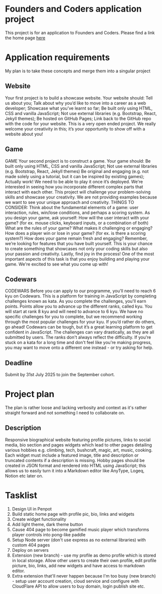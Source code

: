 # Founders and Coders application project
This project is for an application to Founders and Coders. Please find a link the home page [here](/src/index.html)

# Application requirements
My plan is to take these concepts and merge them into a singular project

## Website
Your first project is to build a showcase website. Your website should:
Tell us about you;
Talk about why you’d like to move into a career as a web developer;
Showcase what you’ve learnt so far;
Be built only using HTML, CSS and vanilla JavaScript;
Not use external libraries (e.g. Bootstrap, React, Jekyll themes);
Be hosted on GitHub Pages;
Link back to the GitHub repo with the code for your website.
This is a very open ended project. We really welcome your creativity in this; it’s your opportunity to show off with a website about you!

## Game
GAME
Your second project is to construct a game. Your game should:
Be built only using HTML, CSS and vanilla JavaScript;
Not use external libraries (e.g. Bootstrap, React, Jekyll themes)
Be original and engaging (e.g. not made solely using a tutorial, but it can be inspired by existing games);
Actually work! We need to be able to play it once it’s deployed.
We're interested in seeing how you incorporate different complex parts that interact with each other.
This project will challenge your problem-solving skills and showcase your creativity. We are not providing examples because we want to see your unique approach and creativity.
THINGS TO CONSIDER:
Think about the fundamental elements of a game: user interaction, rules, win/lose conditions, and perhaps a scoring system.
As you design your game, ask yourself:
How will the user interact with your game? (for ex. mouse clicks, keyboard inputs, or a combination of both)
What are the rules of your game?
What makes it challenging or engaging?
How does a player win or lose in your game? (for ex. is there a scoring system?)
How does your game remain fresh and engaging?
Remember, we’re looking for features that you have built yourself. This is your chance to create something that showcases not only your coding skills but also your passion and creativity.
Lastly, find joy in the process! One of the most important aspects of this task is that you enjoy building and playing your game. We're excited to see what you come up with!


## Codewars
CODEWARS
Before you can apply to our programme, you'll need to reach 6 kyu on Codewars. This is a platform for training in JavaScript by completing challenges known as kata.
As you complete the challenges, you'll earn points. Points allow you to advance up the different ranks, called kyu. You will start at rank 8 kyu and will need to advance to 6 kyu.
We have no specific challenges for you to complete, but we recommend working through the most popular challenges for your kyu. If you’d rather do others, go ahead!
Codewars can be tough, but it’s a great learning platform to get confident in JavaScript. The challenges can vary drastically, as they are all submitted by users. The ranks don't always reflect the difficulty. If you're stuck on a kata for a long time and don't feel like you're making progress, you may want to move onto a different one instead - or try asking for help.


## Deadline
Submit by 31st July 2025 to join the September cohort.

# Project plan
The plan is rather loose and lacking verbosity and context as it's rather straight forward and not something I need to collaborate on.

## Description
Responsive biographical website featuring profile pictures, links to social media, bio section and pages widgets which lead to other pages detailing various hobbies e.g. climbing, tech, bushcraft, magic, art, music, cooking. Each widget must include a featured image, title and description or truncated contents if a description is missing. Hobby pages should be created in JSON format and rendered into HTML using JavaScript; this allows us to easily turn it into a Markdown editor like AnyType, Logeq, Notion etc later on.

# Tasklist
1. Design UI in Penpot
2. Build static home page with profile pic, bio, links and widgets
3. Create widget functionality
4. Add light theme, dark theme button
5. Cause 404 page to become gamified music player which transforms player controls into pong-like paddle
6. Setup Node server (don't use express as no external libraries) with custom 404 pages
7. Deploy on servers
8. Extension (new branch) - use my profile as demo profile which is stored in local storage. Allow other users to create their own profile, edit profile picture, bio, links, add new widgets and have access to markdown editor.
9. Extra extension that'll never happen because I'm too busy (new branch) - setup user account creation, cloud service and configure with CloudFlare API to allow users to buy domain, login publish site etc.
